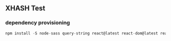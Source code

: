 ## XHASH Test

### dependency provisioning

```js
npm install -S node-sass query-string react@latest react-dom@latest react-router-dom
```